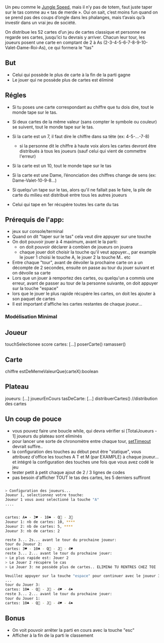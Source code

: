 
Un peu comme le [Jungle Speed](https://www.topito.com/go/509912/1774120), mais il n’y pas de totem, faut juste taper sur le tas comme au « tas de merde ». Oui on sait, c’est moins fun quand on se prend pas des coups d’ongle dans les phalanges, mais t’avais qu’à investir dans un vrai jeu de société.


On distribue les 52 cartes d’un jeu de cartes classique et personne ne regarde ses cartes, jusqu’ici tu devrais y arriver. Chacun leur tour, les joueurs posent une carte en comptant de 2 à As (2-3-4-5-6-7-8-9-10-Valet-Dame-Roi-As), ce qui formera le "tas"

## But
- Celui qui possède le plus de carte à la fin de la parti gagne
- Le jouer qui ne possède plus de cartes est éliminé

## Régles

- Si tu poses une carte correspondant au chiffre que tu dois dire, tout le monde tape sur le tas.
- Si deux cartes de la même valeur (sans compter le symbole ou couleur) se suivent, tout le monde tape sur le tas.
- Si la carte est un 7, il faut dire le chiffre dans sa tête (ex: 4-5-…-7-8)
	- si la personne dit le chiffre à haute voix alors les cartes devront être distribués à tous les joueurs (sauf celui qui vient de commettre l'erreur)

- Si la carte est un 10, tout le monde tape sur le tas
- Si la carte est une Dame, l’énonciation des chiffres change de sens (ex: Dame-Valet-10-9-8…)

- Si quelqu'un tape sur le tas, alors qu'il ne fallait pas le faire, la pile de carte du milieu est distribué entre tous les autres joueurs
- Celui qui tape en 1er récupère toutes les carte du tas

## Prérequis de l'app:
- jeux sur console/terminal
- Quand on dit "taper sur le tas" cela veut dire appuyer sur une touche
- On doit pouvoir jouer à 4 maximum, avant le la parti: 
	-  on doit pouvoir déclarer à combien de joueurs on jouera
	- chaque jouer doit choisir la touche qu'il veut appuyer.., par example le jouer 1 choisi le touche A, le jouer 2 la touche M.. etc 
- Entre chaque "tour", avant de dévoiler la prochaine carte on a un décompte de 2 secondes, ensuite on passe au tour du jouer suivant et on dévoile sa carte
- Lors que un jouer à remportez des cartes, ou quelqu'un a commis une erreur, avant de passer au tour de la personne suivante, on doit appuyer sur la touche "espace"
- lors que le jouer le plus rapide récupère les cartes, on doit les ajouter à son paquet de cartes
- Il est important d'affiche les cartes restantes de chaque joueur...

### Modélisation Minimal
Joueur
------ 
touchSelectionee
score
cartes: [...]
poserCarte()
ramasser()

Carte
------
chiffre
estDeMemeValeurQue(carteX):boolean

Plateau
--- 
joueurs: [...]
joueurEnCours
tasDeCarte: [...]
distribuerCartes() //distribution des cartes 


## Un coup de pouce

- vous pouvez faire une boucle while, qui devra vérifier si [TotalJoueurs - 1] joueurs  du plateau sont eliminés
- pour lancer une sorte de chronomètre entre chaque tour, [setTimeout](https://developer.mozilla.org/en-US/docs/Web/API/setTimeout) devrait suffire..
- la configuration des touches au début peut être "statique", vous attribuez d'office les touches A T et M (par EXAMPLE) à chaque joueur... et intégré la configuration des touches une fois que vous avez codé le jeu
- tester petit à petit chaque ajout de 2 / 3 lignes de codes
- pas besoin d'afficher TOUT le tas des cartes, les 5 derniers suffiront

```bash

> Configuration des joueurs...
Joueur 1, selectionnez votre touche:
Joueur 1 vous avez selectioné la touche "A"
....


cartes: A♠️ - 3♥️ - 10♣️ - Q👸 - J🥷
Joueur 1: nb de cartes: 10, ****
Joueur 2: nb de cartes: 5, ****
Joueur 3: nb de cartes: 2

reste 3... 2s... avant le tour du prochaine joueur:
tour du Joueur 2:
cartes: 3♥️ - 10♣️ - Q👸 - J🥷 - 4♥️
reste 3... 2... avant le tour du prochaine jouer:
> Le plus rapide est: Jouer 2
> Le Jouer 2 récupère le cas
> Le Jouer 3: ne possède plus de cartes.. ELIMINé TU RENTRES CHEZ TOI

Veuillez appuyer sur la touche "espace" pour continuer avec le joueur 3
...
tour du Jouer 3:
cartes: 10♣️ - Q👸 - J🥷 - 4♥️ - 4♠️
reste 3... 2... avant le tour du prochaine jouer:
tour du Jouer 1:
cartes: 10♣️ - Q👸 - J🥷 - 4♥️ - 4♠️

```
## Bonus

- On voit pouvoir arrêter la parti en cours avec la touche "esc"
- Afficher à la fin de la parti le classement